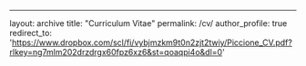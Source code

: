 ---
layout: archive
title: "Curriculum Vitae"
permalink: /cv/
author_profile: true
redirect_to: 'https://www.dropbox.com/scl/fi/vybjmzkm9t0n2zjt2twiy/Piccione_CV.pdf?rlkey=ng7mlm202drzdrgx60fpz6xz6&st=qoaqpi4o&dl=0'
